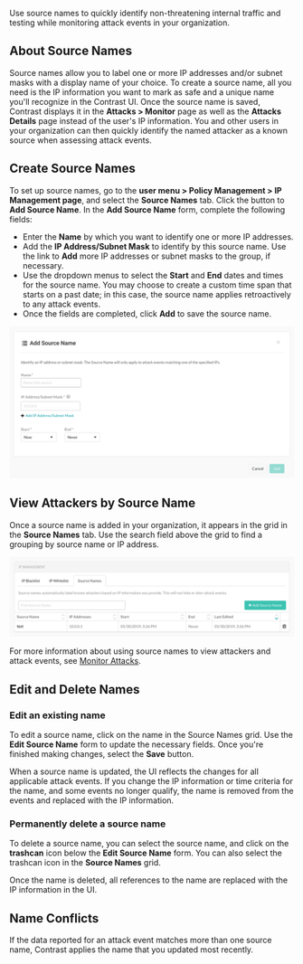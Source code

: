 <!--
title: "Source Names"
description: "How to create and use the Source Names feature"
tags: "admin policy management ip attacks attacker source name"
-->

Use source names to quickly identify non-threatening internal traffic and testing while monitoring attack events in your organization.

## About Source Names

Source names allow you to label one or more IP addresses and/or subnet masks with a display name of your choice. To create a source name, all you need is the IP information you want to mark as safe and a unique name you'll recognize in the Contrast UI. Once the source name is saved, Contrast displays it in the **Attacks > Monitor** page as well as the **Attacks Details** page instead of the user's IP information. You and other users in your organization can then quickly identify the named attacker as a known source when assessing attack events.    

## Create Source Names

To set up source names, go to the **user menu > Policy Management > IP Management page**, and select the **Source Names** tab. Click the button to **Add Source Name**. In the **Add Source Name** form, complete the following fields: 

* Enter the **Name** by which you want to identify one or more IP addresses.
* Add the **IP Address/Subnet Mask** to identify by this source name. Use the link to **Add** more IP addresses or subnet masks to the group, if necessary. 
* Use the dropdown menus to select the **Start** and **End** dates and times for the source name. You may choose to create a custom time span that starts on a past date; in this case, the source name applies retroactively to any attack events. 
* Once the fields are completed, click **Add** to save the source name. 

<a href="assets/images/Add-source-name.png" rel="lightbox" title="Add a source name"><img class="thumbnail" src="assets/images/Add-source-name.png"/></a>

## View Attackers by Source Name

Once a source name is added in your organization, it appears in the grid in the **Source Names** tab. Use the search field above the grid to find a grouping by source name or IP address.

<a href="assets/images/Source-names-tab.png" rel="lightbox" title="View a list of the source names in your organization"><img class="thumbnail" src="assets/images/Source-names-tab.png"/></a>

For more information about using source names to view attackers and attack events, see [Monitor Attacks](user-attacks.html#monitor). 

## Edit and Delete Names

### Edit an existing name 

To edit a source name, click on the name in the Source Names grid. Use the **Edit Source Name** form to update the necessary fields. Once you're finished making changes, select the **Save** button. 

When a source name is updated, the UI reflects the changes for all applicable attack events. If you change the IP information or time criteria for the name, and some events no longer qualify, the name is removed from the events and replaced with the IP information. 

### Permanently delete a source name

To delete a source name, you can select the source name, and click on the **trashcan** icon below the **Edit Source Name** form. You can also select the trashcan icon in the **Source Names** grid. 

Once the name is deleted, all references to the name are replaced with the IP information in the UI. 

## Name Conflicts 

If the data reported for an attack event matches more than one source name, Contrast applies the name that you updated most recently.
